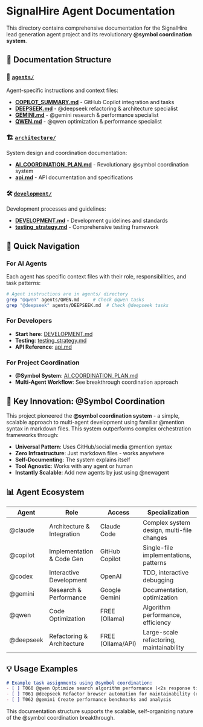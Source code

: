 # SignalHire Agent Documentation

This directory contains comprehensive documentation for the SignalHire lead generation agent project and its revolutionary **@symbol coordination system**.

## 📁 Documentation Structure

### 🤖 [`agents/`](./agents/)
Agent-specific instructions and context files:
- **[COPILOT_SUMMARY.md](./agents/COPILOT_SUMMARY.md)** - GitHub Copilot integration and tasks
- **[DEEPSEEK.md](./agents/DEEPSEEK.md)** - @deepseek refactoring & architecture specialist  
- **[GEMINI.md](./agents/GEMINI.md)** - @gemini research & performance specialist
- **[QWEN.md](./agents/QWEN.md)** - @qwen optimization & performance specialist

### 🏗️ [`architecture/`](./architecture/)
System design and coordination documentation:
- **[AI_COORDINATION_PLAN.md](./architecture/AI_COORDINATION_PLAN.md)** - Revolutionary @symbol coordination system
- **[api.md](./architecture/api.md)** - API documentation and specifications

### 🛠️ [`development/`](./development/)
Development processes and guidelines:
- **[DEVELOPMENT.md](./development/DEVELOPMENT.md)** - Development guidelines and standards
- **[testing_strategy.md](./development/testing_strategy.md)** - Comprehensive testing framework

## 🎯 Quick Navigation

### For AI Agents
Each agent has specific context files with their role, responsibilities, and task patterns:
```bash
# Agent instructions are in agents/ directory
grep "@qwen" agents/QWEN.md     # Check @qwen tasks
grep "@deepseek" agents/DEEPSEEK.md  # Check @deepseek tasks
```

### For Developers
- **Start here**: [DEVELOPMENT.md](./development/DEVELOPMENT.md)
- **Testing**: [testing_strategy.md](./development/testing_strategy.md)
- **API Reference**: [api.md](./architecture/api.md)

### For Project Coordination
- **@Symbol System**: [AI_COORDINATION_PLAN.md](./architecture/AI_COORDINATION_PLAN.md)
- **Multi-Agent Workflow**: See breakthrough coordination approach

## 🚀 Key Innovation: @Symbol Coordination

This project pioneered the **@symbol coordination system** - a simple, scalable approach to multi-agent development using familiar @mention syntax in markdown files. This system outperforms complex orchestration frameworks through:

- **Universal Pattern**: Uses GitHub/social media @mention syntax
- **Zero Infrastructure**: Just markdown files - works anywhere  
- **Self-Documenting**: The system explains itself
- **Tool Agnostic**: Works with any agent or human
- **Instantly Scalable**: Add new agents by just using @newagent

## 📊 Agent Ecosystem

| Agent | Role | Access | Specialization |
|-------|------|--------|----------------|
| @claude | Architecture & Integration | Claude Code | Complex system design, multi-file changes |
| @copilot | Implementation & Code Gen | GitHub Copilot | Single-file implementations, patterns |
| @codex | Interactive Development | OpenAI | TDD, interactive debugging |
| @gemini | Research & Performance | Google Gemini | Documentation, optimization |
| @qwen | Code Optimization | FREE (Ollama) | Algorithm performance, efficiency |
| @deepseek | Refactoring & Architecture | FREE (Ollama/API) | Large-scale refactoring, maintainability |

## 💡 Usage Examples

```markdown
# Example task assignments using @symbol coordination:
- [ ] T060 @qwen Optimize search algorithm performance (<2s response time)
- [ ] T061 @deepseek Refactor browser automation for maintainability (removed in API-only mode)
- [ ] T062 @gemini Create performance benchmarks and analysis
```

This documentation structure supports the scalable, self-organizing nature of the @symbol coordination breakthrough.
